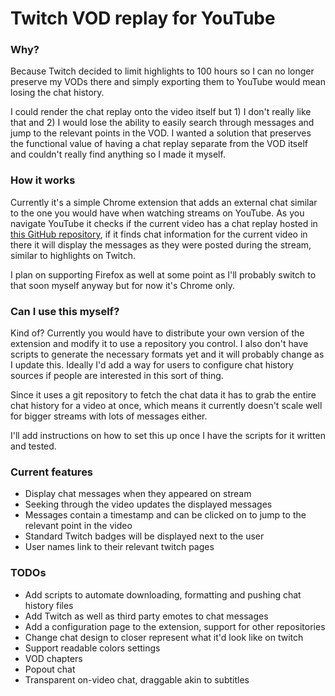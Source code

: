# Twitch VOD replay for YouTube

### Why?
Because Twitch decided to limit highlights to 100 hours so I can no longer preserve my VODs there and simply exporting them to YouTube would mean losing the chat history.

I could render the chat replay onto the video itself but 1) I don't really like that and 2) I would lose the ability to easily search through messages and jump to the relevant points in the VOD. I wanted a solution that preserves the functional value of having a chat replay separate from the VOD itself and couldn't really find anything so I made it myself.

### How it works
Currently it's a simple Chrome extension that adds an external chat similar to the one you would have when watching streams on YouTube. As you navigate YouTube it checks if the current video has a chat replay hosted in [this GitHub repository](https://github.com/TheBiob/twitch-chat-storage), if it finds chat information for the current video in there it will display the messages as they were posted during the stream, similar to highlights on Twitch.

I plan on supporting Firefox as well at some point as I'll probably switch to that soon myself anyway but for now it's Chrome only.

### Can I use this myself?
Kind of? Currently you would have to distribute your own version of the extension and modify it to use a repository you control. I also don't have scripts to generate the necessary formats yet and it will probably change as I update this. Ideally I'd add a way for users to configure chat history sources if people are interested in this sort of thing.

Since it uses a git repository to fetch the chat data it has to grab the entire chat history for a video at once, which means it currently doesn't scale well for bigger streams with lots of messages either.

I'll add instructions on how to set this up once I have the scripts for it written and tested.

### Current features
 - Display chat messages when they appeared on stream
 - Seeking through the video updates the displayed messages
 - Messages contain a timestamp and can be clicked on to jump to the relevant point in the video
 - Standard Twitch badges will be displayed next to the user
 - User names link to their relevant twitch pages

### TODOs
 - Add scripts to automate downloading, formatting and pushing chat history files
 - Add Twitch as well as third party emotes to chat messages
 - Add a configuration page to the extension, support for other repositories
 - Change chat design to closer represent what it'd look like on twitch
 - Support readable colors settings
 - VOD chapters
 - Popout chat
 - Transparent on-video chat, draggable akin to subtitles
